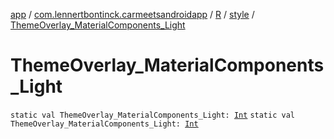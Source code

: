 [app](../../../index.md) / [com.lennertbontinck.carmeetsandroidapp](../../index.md) / [R](../index.md) / [style](index.md) / [ThemeOverlay_MaterialComponents_Light](./-theme-overlay_-material-components_-light.md)

# ThemeOverlay_MaterialComponents_Light

`static val ThemeOverlay_MaterialComponents_Light: `[`Int`](https://kotlinlang.org/api/latest/jvm/stdlib/kotlin/-int/index.html)
`static val ThemeOverlay_MaterialComponents_Light: `[`Int`](https://kotlinlang.org/api/latest/jvm/stdlib/kotlin/-int/index.html)
